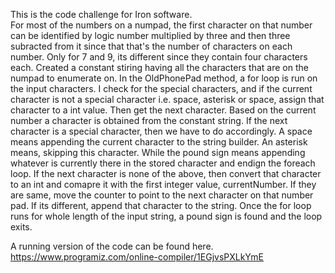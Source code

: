 This is the code challenge for Iron software.	
For most of the numbers on a numpad, the first character on that number can be identified by logic number multiplied by three and then three subracted from it since that that's the number of characters on each number. Only for 7 and 9, its different since they contain four characters each.
Created a constant stiring having all the characters that are on the numpad to enumerate on.
In the OldPhonePad method, a for loop is run on the input characters.
I check for the special characters, and if the current character is not a special character i.e. space, asterisk or space, assign that character to a int value. Then get the next character. Based on the current number a character is obtained from the constant string.
If the next character is a special character, then we have to do accordingly. A space means appending the current character to the string builder. An asterisk means, skipping this character. While the pound sign means appending whatever is currently there in the stored character and endign the foreach loop.
If the next character is none of the above, then convert that character to an int and comapre it with the first integer value, currentNumber.
If they are same, move the counter to point to the next character on that number pad.
If its different, append that character to the string.
Once the for loop runs for whole length of the input string, a pound sign is found and the loop exits.

A running version of the code can be found here. https://www.programiz.com/online-compiler/1EGjvsPXLkYmE
